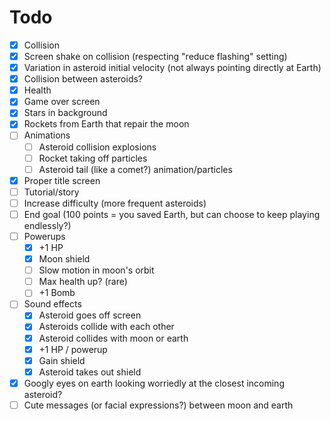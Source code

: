 # Todo

* [x] Collision
* [x] Screen shake on collision (respecting "reduce flashing" setting)
* [x] Variation in asteroid initial velocity (not always pointing directly at Earth)
* [x] Collision between asteroids?
* [x] Health
* [x] Game over screen
* [x] Stars in background
* [x] Rockets from Earth that repair the moon
* [ ] Animations
    * [ ] Asteroid collision explosions
    * [ ] Rocket taking off particles
    * [ ] Asteroid tail (like a comet?) animation/particles
* [x] Proper title screen
* [ ] Tutorial/story
* [ ] Increase difficulty (more frequent asteroids)
* [ ] End goal (100 points = you saved Earth, but can choose to keep playing endlessly?)
* [ ] Powerups
    * [x] +1 HP
    * [x] Moon shield
    * [ ] Slow motion in moon's orbit
    * [ ] Max health up? (rare)
    * [ ] +1 Bomb
* [ ] Sound effects
    * [x] Asteroid goes off screen
    * [x] Asteroids collide with each other
    * [x] Asteroid collides with moon or earth
    * [x] +1 HP / powerup
    * [x] Gain shield
    * [x] Asteroid takes out shield
* [x] Googly eyes on earth looking worriedly at the closest incoming asteroid?
* [ ] Cute messages (or facial expressions?) between moon and earth
